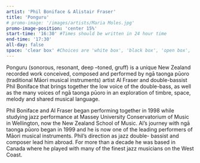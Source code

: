 ```yaml
---
artist: 'Phil Boniface & Alistair Fraser'
title: 'Ponguru'
# promo-image: '/images/artists/Maria Moles.jpg'
promo-image-position: 'center 15%'
start-time: '16:30' #Times should be written in 24 hour time
end-time: '17:30'
all-day: false
space: 'clear box' #Choices are 'white box', 'black box', 'open box', 'grounds'
---
```

<!-- Description -->
Ponguru (sonorous, resonant, deep –toned, gruff) is a unique New Zealand recorded work conceived, composed and performed by ngā taonga pūoro (traditional Māori musical instruments) artist Al Fraser and double-bassist Phil Boniface that brings together the low voice of the double-bass, as well as the many voices of ngā taonga pūoro in an exploration of timbre, space, melody and shared musical language.

<!-- Bio -->
Phil Boniface and Al Fraser began performing together in 1998 while studying jazz performance at Massey University Conservatorium of Music in Wellington, now the New Zealand School of Music. Al’s journey with ngā taonga pūoro began in 1999 and he is now one of the leading performers of Māori musical instruments. Phil’s direction as jazz double- bassist and composer lead him abroad. For more than a decade he was based in Canada where he played with many of the finest jazz musicians on the West Coast.